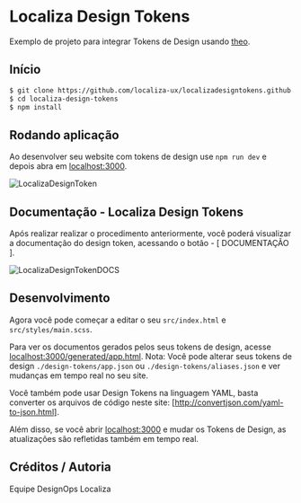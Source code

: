 
 # Localiza Design Tokens

Exemplo de projeto para integrar Tokens de Design usando [theo](https://github.com/salesforce-ux/theo).

## Início

```bash
$ git clone https://github.com/localiza-ux/localizadesigntokens.github.io.git
$ cd localiza-design-tokens
$ npm install
```

## Rodando aplicação

Ao desenvolver seu website com tokens de design use `npm run dev`
e depois abra em [localhost:3000](http://localhost:3000).

![LocalizaDesignToken](https://raw.githubusercontent.com/localiza-ux/designtokens/master/new-screenshort-token.png)


## Documentação - Localiza Design Tokens

Após realizar realizar o procedimento anteriormente, você poderá visualizar a documentação do design token, acessando o botão - [ DOCUMENTAÇÃO ].

![LocalizaDesignTokenDOCS](https://raw.githubusercontent.com/localiza-ux/designtokens/master/new-screenshort-doc.png)


## Desenvolvimento

Agora você pode começar a editar o seu `src/index.html` e `src/styles/main.scss`.

Para ver os documentos gerados pelos seus tokens de design, acesse [localhost:3000/generated/app.html](http://localhost:3000/).
Nota: Você pode alterar seus tokens de design `./design-tokens/app.json` ou `./design-tokens/aliases.json` e ver mudanças em tempo real no seu site.

Você também pode usar Design Tokens na linguagem YAML, basta converter os arquivos de código neste site: [http://convertjson.com/yaml-to-json.html].

Além disso, se você abrir [localhost:3000](http://localhost:3000) e mudar os Tokens de Design,
as atualizações são refletidas também em tempo real.


## Créditos / Autoria

Equipe DesignOps Localiza
